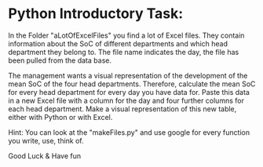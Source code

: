 # Python Introductory Task:
In the Folder "aLotOfExcelFiles" you find a lot of Excel files. They contain information about the SoC of different departments and which head department they belong to. The file name indicates the day, the file has been pulled from the data base.

The management wants a visual representation of the development of the mean SoC of the four head departments. Therefore, calculate the mean SoC for every head department for every day you have data for. Paste this data in a new Excel file with a column for the day and four further columns for each head department. Make a visual representation of this new table, either with Python or with Excel.

Hint: You can look at the "makeFiles.py" and use google for every function you write, use, think of.

Good Luck & Have fun
